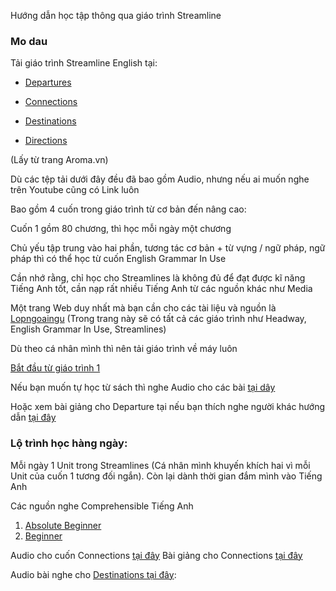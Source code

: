 Hướng dẫn học tập thông qua giáo trình Streamline
 

### Mo dau

Tải giáo trình Streamline English tại:

- [Departures](http://www.mediafire.com/file/f07ana7t24d90h1/1st_Steamline+english+Departures.zip)

- [Connections](http://www.mediafire.com/file/qwwpbdc9ibi36av/2st_Steamline+english+Connections.zip)

- [Destinations](http://www.mediafire.com/file/s10dpa5eggddc14/3rd_Steamline+english+Destinations.zip)

- [Directions](http://www.mediafire.com/file/wdu97gw7bc1bu33/4th_Steamline+english+Directions.zip)

(Lấy từ trang Aroma.vn)
 

Dù các tệp tải dưới đây đều đã bao gồm Audio, nhưng nếu ai muốn nghe trên Youtube cũng có Link luôn

Bao gồm 4 cuốn trong giáo trình từ cơ bản đến nâng cao:

Cuốn 1 gồm 80 chương, thì học mỗi ngày một chương


Chủ yếu tập trung vào hai phần, tương tác cơ bản + từ vựng / ngữ pháp, ngữ pháp thì có thể học từ cuốn English Grammar In Use

Cần nhớ rằng, chỉ học cho Streamlines là không đủ để đạt được kĩ năng Tiếng Anh tốt, cần nạp rất nhiều Tiếng Anh từ các nguồn khác như Media

Một trang Web duy nhất mà bạn cần cho các tài liệu và nguồn là [Lopngoaingu](http://lopngoaingu.com/) (Trong trang này sẽ có tất cả các giáo trình như Headway, English Grammar In Use, Streamlines)

Dù theo cá nhân mình thì nên tải giáo trình về máy luôn

[Bắt đầu từ giáo trình 1](http://lopngoaingu.com/listening/streamline-english/Departure/index.php?id=1) 

Nếu bạn muốn tự học từ sách thì nghe Audio cho các bài [tại dây](https://www.youtube.com/playlist?list=PL1E4A30693094D8AD) 

Hoặc xem bài giảng cho Departure tại nếu bạn thích nghe người khác hướng dẫn [tại đây](https://www.youtube.com/playlist?list=PLYL60jUJ0pUQvPw7DBp2KhP7PVy4MC0vL) 

### Lộ trình học hàng ngày:

Mỗi ngày 1 Unit trong Streamlines (Cá nhân mình khuyến khích hai vì mỗi Unit của cuốn 1 tương đối ngắn). Còn lại dành thời gian đắm mình vào Tiếng Anh


Các nguồn nghe Comprehensible Tiếng Anh 

1. [Absolute Beginner](https://www.youtube.com/playlist?list=PLqE81DRO-TpEWRe-O9HuuATMxRuF6qrVx)
2. [Beginner](https://www.youtube.com/playlist?list=PLqE81DRO-TpEdaIQaWdMgDjNHihgC56nl)

Audio cho cuốn Connections [tại đây](https://www.youtube.com/playlist?list=PLC6055FEEE8C855BA) 
Bài giảng cho Connections [tại đây](https://www.youtube.com/playlist?list=PLYL60jUJ0pURbiTEan4E8qJVelUREfJEe) 


Audio bài nghe cho [Destinations tại đây](https://www.youtube.com/playlist?list=PLF26D0BB50072C4B5): 